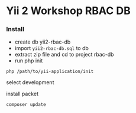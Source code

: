 Yii 2 Workshop RBAC DB
===============================

### Install
- create db yii2-rbac-db
- import `yii2-rbac-db.sql` to db
- extract zip file and cd  to project rbac-db
- run php init
```
php /path/to/yii-application/init
```
select  development

install packet
```
composer update
```
